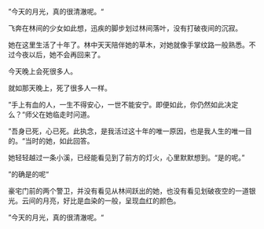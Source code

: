 ”今天的月光，真的很清澈呢。“

飞奔在林间的少女如此想，迅疾的脚步划过林间落叶，没有打破夜间的沉寂。

她在这里生活了十年了。林中天天陪伴她的草木，对她就像手掌纹路一般熟悉。不过今夜以后，她不会再回来了。

今天晚上会死很多人。

就如那天晚上，死了很多人一样。

”手上有血的人，一生不得安心，一世不能安宁。即便如此，你仍然如此决定么？“师父在她临走时问道。

”吾身已死，心已死。此执念，是我活过这十年的唯一原因，也是我人生的唯一目的。“当时的她，如此回答。

她轻轻越过一条小溪，已经能看见到了前方的灯火，心里默默想到。“是的呢。”

”的确是的呢“

豪宅门前的两个警卫，并没有看见从林间跃出的她，也没有看见划破夜空的一道银光。云间的月亮，好比是血染的一般，呈现血红的颜色。

”今天的月光，真的很清澈呢。“
